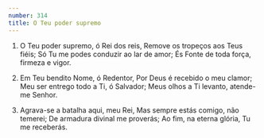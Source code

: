```yaml
---
number: 314
title: O Teu poder supremo
---
```


1. O Teu poder supremo, ó Rei dos reis,
  Remove os tropeços aos Teus fiéis;
  Só Tu me podes conduzir ao lar de amor;
  És Fonte de toda força, firmeza e vigor.

2. Em Teu bendito Nome, ó Redentor,
  Por Deus é recebido o meu clamor;
  Meu ser entrego todo a Ti, ó Salvador;
  Meus olhos a Ti levanto, atende-me Senhor.

3. Agrava-se a batalha aqui, meu Rei,
  Mas sempre estás comigo, não temerei;
  De armadura divinal me proverás;
  Ao fim, na eterna glória, Tu me receberás.
